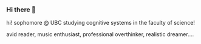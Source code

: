 ### Hi there 👋


<!-- **vlxy7/vlxy7** is a ✨ _special_ ✨ repository because its `README.md` (this file) appears on your GitHub profile. -->

<!-- Here are some ideas to get you started: 

 🔭 I’m currently working on ...
 🌱 I’m currently learning ...
- 👯 I’m looking to collaborate on any and every project!
- 🤔 I’m looking for help with ...
- 💬 Ask me about books, music, organizing hackathons, pilates!
- 📫 How to reach me: @victoria_lxy on IG or Victoria Lim on Linkedin!
- 😄 Pronouns: she/her 
- ⚡ Fun fact: I run a bookstagram -> @hersecretbookclub on IG  -->

 hi! sophomore @ UBC studying cognitive systems in the faculty of science! 

 avid reader, music enthusiast, professional overthinker, realistic dreamer....

 



 

